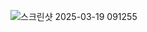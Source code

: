 ![스크린샷 2025-03-19 091255](https://github.com/user-attachments/assets/9f68a92f-46b4-41bb-a922-1cc241118aed)

